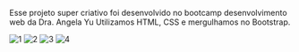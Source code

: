 Esse projeto super criativo foi desenvolvido no bootcamp desenvolvimento web da Dra. Angela Yu
Utilizamos HTML, CSS e mergulhamos no Bootstrap.

![1](https://github.com/Taize-It/tinder-cat/assets/143529957/eaba8693-238d-4a4e-95f8-b7dcd9feda91)
![2](https://github.com/Taize-It/tinder-cat/assets/143529957/3be9c831-b07c-4fbc-af0c-15bc32495ec1)
![3](https://github.com/Taize-It/tinder-cat/assets/143529957/f29b8462-8952-4f04-bc3f-54d67a6a7cef)
![4](https://github.com/Taize-It/tinder-cat/assets/143529957/0531eef3-8b81-48eb-9bd4-0fc19474aa9f)
